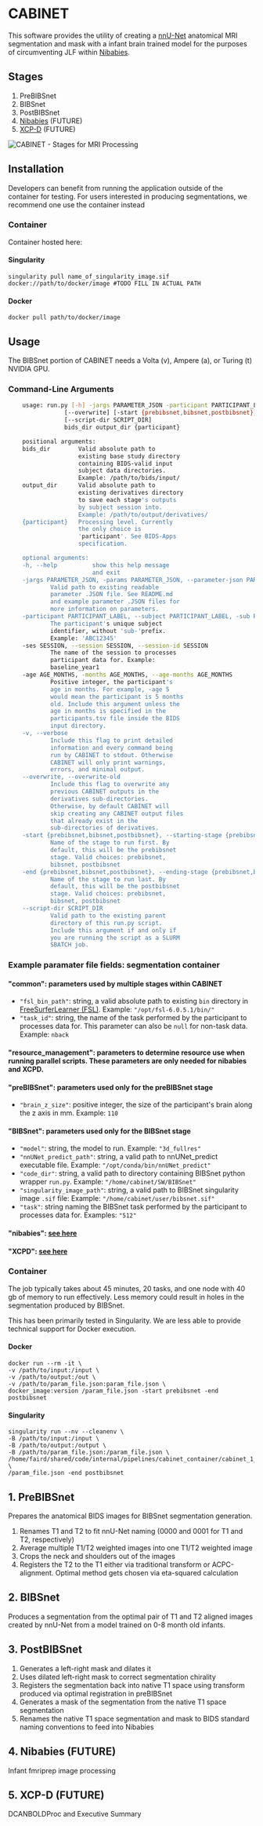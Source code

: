 # CABINET

This software provides the utility of creating a [nnU-Net](https://github.com/MIC-DKFZ/nnUNet) anatomical MRI segmentation and mask with a infant brain trained model for the purposes of circumventing JLF within [Nibabies](https://nibabies.readthedocs.io/en/latest/index.html). 

## Stages

1. PreBIBSnet
2. BIBSnet
3. PostBIBSnet
4. [Nibabies](https://nibabies.readthedocs.io/en/latest/index.html) (FUTURE)
5. [XCP-D](https://xcp-d.readthedocs.io/en/latest/) (FUTURE)

![CABINET - Stages for MRI Processing](https://user-images.githubusercontent.com/102316699/177638055-14894a92-9cb6-4a70-a649-71f61d47f3d6.png)

## Installation

Developers can benefit from running the application outside of the container for testing. For users interested in producing segmentations, we recommend one use the container instead

### Container

Container hosted here: 

#### Singularity

    singularity pull name_of_singularity_image.sif docker://path/to/docker/image #TODO FILL IN ACTUAL PATH

#### Docker

    docker pull path/to/docker/image


## Usage

The BIBSnet portion of CABINET needs a Volta (v), Ampere (a), or Turing (t) NVIDIA GPU.

### Command-Line Arguments

```sh
    usage: run.py [-h] -jargs PARAMETER_JSON -participant PARTICIPANT_LABEL [-ses SESSION] [-age AGE_MONTHS] [-v]
                [--overwrite] [-start {prebibsnet,bibsnet,postbibsnet}] [-end {prebibsnet,bibsnet,postbibsnet}]
                [--script-dir SCRIPT_DIR]
                bids_dir output_dir {participant}

    positional arguments:
    bids_dir        Valid absolute path to
                    existing base study directory
                    containing BIDS-valid input
                    subject data directories.
                    Example: /path/to/bids/input/
    output_dir      Valid absolute path to
                    existing derivatives directory
                    to save each stage's outputs
                    by subject session into.
                    Example: /path/to/output/derivatives/
    {participant}   Processing level. Currently
                    the only choice is
                    'participant'. See BIDS-Apps
                    specification.

    optional arguments:
    -h, --help          show this help message
                        and exit
    -jargs PARAMETER_JSON, -params PARAMETER_JSON, --parameter-json PARAMETER_JSON
            Valid path to existing readable
            parameter .JSON file. See README.md
            and example parameter .JSON files for
            more information on parameters.
    -participant PARTICIPANT_LABEL, --subject PARTICIPANT_LABEL, -sub PARTICIPANT_LABEL, --participant-label PARTICIPANT_LABEL
            The participant's unique subject
            identifier, without 'sub-'prefix.
            Example: 'ABC12345'
    -ses SESSION, --session SESSION, --session-id SESSION
            The name of the session to processes
            participant data for. Example:
            baseline_year1
    -age AGE_MONTHS, -months AGE_MONTHS, --age-months AGE_MONTHS
            Positive integer, the participant's
            age in months. For example, -age 5
            would mean the participant is 5 months
            old. Include this argument unless the
            age in months is specified in the
            participants.tsv file inside the BIDS
            input directory.
    -v, --verbose
            Include this flag to print detailed
            information and every command being
            run by CABINET to stdout. Otherwise
            CABINET will only print warnings,
            errors, and minimal output.
    --overwrite, --overwrite-old
            Include this flag to overwrite any
            previous CABINET outputs in the
            derivatives sub-directories.
            Otherwise, by default CABINET will
            skip creating any CABINET output files
            that already exist in the
            sub-directories of derivatives.
    -start {prebibsnet,bibsnet,postbibsnet}, --starting-stage {prebibsnet,bibsnet,postbibsnet}
            Name of the stage to run first. By
            default, this will be the prebibsnet
            stage. Valid choices: prebibsnet,
            bibsnet, postbibsnet
    -end {prebibsnet,bibsnet,postbibsnet}, --ending-stage {prebibsnet,bibsnet,postbibsnet}
            Name of the stage to run last. By
            default, this will be the postbibsnet
            stage. Valid choices: prebibsnet,
            bibsnet, postbibsnet
    --script-dir SCRIPT_DIR
            Valid path to the existing parent
            directory of this run.py script.
            Include this argument if and only if
            you are running the script as a SLURM
            SBATCH job.
```

### Example paramater file fields: segmentation container

#### "common": parameters used by multiple stages within CABINET

- `"fsl_bin_path"`: string, a valid absolute path to existing `bin` directory in [FreeSurferLearner (FSL)](https://fsl.fmrib.ox.ac.uk/fsl/fslwiki/). Example: `"/opt/fsl-6.0.5.1/bin/"`
- `"task_id"`: string, the name of the task performed by the participant to processes data for. This parameter can also be `null` for non-task data. Example: `nback`

#### "resource_management": parameters to determine resource use when running parallel scripts. These parameters are only needed for nibabies and XCPD.
        
#### "preBIBSnet": parameters used only for the preBIBSnet stage 
- `"brain_z_size"`: positive integer, the size of the participant's brain along the z axis in mm. Example: `110`

#### "BIBSnet": parameters used only for the BIBSnet stage
- `"model"`: string, the model to run. Example: `"3d_fullres"`
- `"nnUNet_predict_path"`: string, a valid path to nnUNet_predict executable file. Example: `"/opt/conda/bin/nnUNet_predict"`
- `"code_dir"`: string, a valid path to directory containing BIBSnet python wrapper `run.py`. Example: `"/home/cabinet/SW/BIBSnet"`
- `"singularity_image_path"`: string, a valid path to BIBSnet singularity image `.sif` file: Example: `"/home/cabinet/user/bibsnet.sif"`
- `"task"`: string naming the BIBSnet task performed by the participant to processes data for. Examples: `"512"`

#### "nibabies": [see here](https://nibabies.readthedocs.io/en/latest/index.html)

#### "XCPD": [see here](https://xcp-d.readthedocs.io/en/latest/)


### Container

The job typically takes about 45 minutes, 20 tasks, and one node with 40 gb of memory to run effectively. Less memory could result in holes in the segmentation produced by BIBSnet.

This has been primarily tested in Singularity. We are less able to provide technical support for Docker execution.

#### Docker

    docker run --rm -it \
    -v /path/to/input:/input \
    -v /path/to/output:/out \
    -v /path/to/param_file.json:param_file.json \
    docker_image:version /param_file.json -start prebibsnet -end postbibsnet


#### Singularity

    singularity run --nv --cleanenv \
    -B /path/to/input:/input \
    -B /path/to/output:/output \
    -B /path/to/param_file.json:/param_file.json \
    /home/faird/shared/code/internal/pipelines/cabinet_container/cabinet_1_3_2.sif \
    /param_file.json -end postbibsnet


## 1. PreBIBSnet

Prepares the anatomical BIDS images for BIBSnet segmentation generation.

1. Renames T1 and T2 to fit nnU-Net naming (0000 and 0001 for T1 and T2, respectively)
2. Average multiple T1/T2 weighted images into one T1/T2 weighted image
3. Crops the neck and shoulders out of the images
4. Registers the T2 to the T1 either via traditional transform or ACPC-alignment. Optimal method gets chosen via eta-squared calculation


## 2. BIBSnet

Produces a segmentation from the optimal pair of T1 and T2 aligned images created by nnU-Net from a model trained on 0-8 month old infants.

## 3. PostBIBSnet

1. Generates a left-right mask and dilates it
2. Uses dilated left-right mask to correct segmentation chirality
3. Registers the segmentation back into native T1 space using transform produced via optimal registration in preBIBSnet
4. Generates a mask of the segmentation from the native T1 space segmentation
5. Renames the native T1 space segmentation and mask to BIDS standard naming conventions to feed into Nibabies


## 4. Nibabies (FUTURE)

Infant fmriprep image processing

## 5. XCP-D (FUTURE)

DCANBOLDProc and Executive Summary
